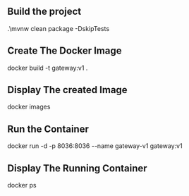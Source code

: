 ## Build the project
.\mvnw clean package -DskipTests

## Create The Docker Image
docker build -t gateway:v1 .

## Display The created Image
docker images

## Run the Container
docker run -d -p 8036:8036 --name gateway-v1 gateway:v1

## Display The Running Container
docker ps


